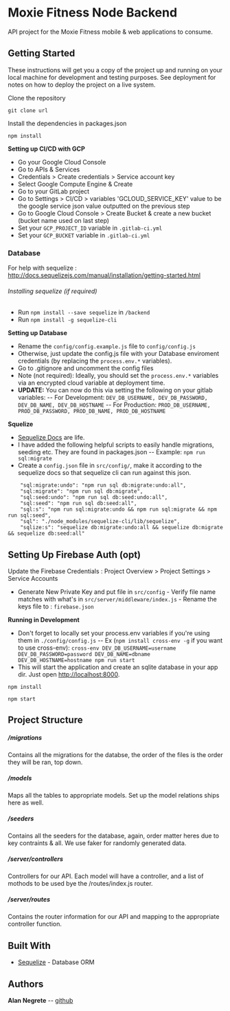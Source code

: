 # Moxie Fitness Node Backend

API project for the Moxie Fitness mobile & web applications to consume.

## Getting Started

These instructions will get you a copy of the project up and running on your local machine for development and testing purposes. See deployment for notes on how to deploy the project on a live system.

Clone the repository

```
git clone url
```

Install the dependencies in packages.json

```
npm install
```

**Setting up CI/CD with GCP**

- Go your Google Cloud Console
- Go to APIs & Services
- Credentials > Create credentials > Service account key
- Select Google Compute Engine & Create
- Go to your GitLab project
- Go to Settings > CI/CD > variables 'GCLOUD_SERVICE_KEY' value to be the google service json value outputted on the previous step
- Go to Google Cloud Console > Create Bucket & create a new bucket (bucket name used on last step)
- Set your `GCP_PROJECT_ID` variable in `.gitlab-ci.yml`
- Set your `GCP_BUCKET` variable in `.gitlab-ci.yml`

### Database

For help with sequelize : http://docs.sequelizejs.com/manual/installation/getting-started.html

###### Installing sequelize (if required)

- Run `npm install --save sequelize` in `/backend`
- Run `npm install -g sequelize-cli`

**Setting up Database**

- Rename the `config/config.example.js` file to `config/config.js`
- Otherwise, just update the config.js file with your Database enviroment credentials (by replacing the `process.env.*` variables).
- Go to .gitignore and uncomment the config files
- Note (not required): Ideally, you should set the `process.env.*` variables via an encrypted cloud variable at deployment time.
- **UPDATE:** You can now do this via setting the following on your gitlab variables:
  -- For Development: `DEV_DB_USERNAME, DEV_DB_PASSWORD, DEV_DB_NAME, DEV_DB_HOSTNAME`
  -- For Production: `PROD_DB_USERNAME, PROD_DB_PASSWORD, PROD_DB_NAME, PROD_DB_HOSTNAME`

**Squelize**

- [Sequelize Docs](http://docs.sequelizejs.com/) are life.
- I have added the following helpful scripts to easily handle migrations, seeding etc. They are found in packages.json
  -- Example: `npm run sql:migrate`
- Create a `config.json` file in `src/config/`, make it according to the sequelize docs so that sequelize cli can run against this json.

```
    "sql:migrate:undo": "npm run sql db:migrate:undo:all",
    "sql:migrate": "npm run sql db:migrate",
    "sql:seed:undo": "npm run sql db:seed:undo:all",
    "sql:seed": "npm run sql db:seed:all",
    "sql:s": "npm run sql:migrate:undo && npm run sql:migrate && npm run sql:seed",
    "sql": "./node_modules/sequelize-cli/lib/sequelize",
    "sqlize:s": "sequelize db:migrate:undo:all && sequelize db:migrate && sequelize db:seed:all"
```

## Setting Up Firebase Auth (opt)

Update the Firebase Credentials : Project Overview > Project Settings > Service Accounts

- Generate New Private Key and put file in `src/config` - Verify file name matches with what's in `src/server/middleware/index.js` - Rename the keys file to : `firebase.json`

**Running in Development**

- Don't forget to locally set your process.env variables if you're using them in `./config/config.js`
  -- Ex (`npm install cross-env -g` if you want to use cross-env): `cross-env DEV_DB_USERNAME=username DEV_DB_PASSWORD=password DEV_DB_NAME=dbname DEV_DB_HOSTNAME=hostname npm run start`
- This will start the application and create an sqlite database in your app dir.
  Just open [http://localhost:8000](http://localhost:8000).

```
npm install

npm start

```

## Project Structure

##### /migrations

Contains all the migrations for the databse, the order of the files is the order they will be
ran, top down.

##### /models

Maps all the tables to appropriate models. Set up the model relations ships here as well.

##### /seeders

Contains all the seeders for the database, again, order matter heres due to key contraints & all.
We use faker for randomly generated data.

##### /server/controllers

Controllers for our API. Each model will have a controller, and a list of mothods to be
used bye the /routes/index.js router.

##### /server/routes

Contains the router information for our API and mapping to the appropriate controller
function.

## Built With

- [Sequelize](http://docs.sequelizejs.com/) - Database ORM

## Authors

**Alan Negrete** -- [github](https://github.com/anegrete)
